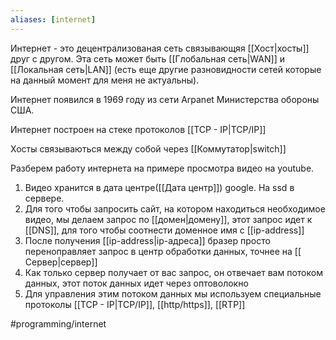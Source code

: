 ```yaml
---
aliases: [internet]
---
```

Интернет - это децентрализованая сеть связывающяя [[Хост|хосты]] друг с другом. Эта сеть может быть [[Глобальная сеть|WAN]] и [[Локальная сеть|LAN]] (есть еще другие разновидности сетей которые на данный момент для меня не актуальны). 

Интернет появился в 1969 году из сети Arpanet Министерства обороны США.

Интернет построен на стеке протоколов [[TCP - IP|TCP/IP]]

Хосты связываються между собой через [[Коммутатор|switch]]

Разберем работу интернета на примере просмотра видео на youtube.
1. Видео хранится в дата центре([[Дата центр]]) google. На ssd в сервере.
2. Для того чтобы запросить сайт, на котором находиться необходимое видео, мы делаем запрос по [[домен|домену]], этот запрос идет к [[DNS]], для того чтобы соотнести доменное имя с [[ip-address]]
3. После получения [[ip-address|ip-адреса]] бразер просто переноправляет запрос в центр обработки данных, точнее на [[ Сервер|сервер]]
4. Как только сервер получает от вас запрос, он отвечает вам потоком данных, этот поток данных идет через оптоволокно
5. Для управления этим потоком данных мы используем специальные протоколы [[TCP - IP|TCP/IP]], [[http/https]], [[RTP]]

#programming/internet  

